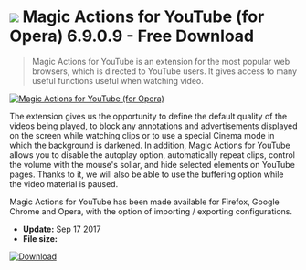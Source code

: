 # ![](https://cdn.softexe.net/static/icon/b/magic-actions-for-youtube-dla-opery-10831.png) Magic Actions for YouTube (for Opera) 6.9.0.9 - Free Download

> Magic Actions for YouTube is an extension for the most popular web browsers, which is directed to YouTube users. It gives access to many useful functions useful when watching video.

[![Magic Actions for YouTube (for Opera)](https:https://tse1.mm.bing.net/th?id=OIP.cI8WJzbiHanRjHow6W_UzgHaEs&pid=Api)](https://softexe.net/win/internet/browser-add-ons/magic-actions-for-youtube-for-opera:pRhcp.html)

The extension gives us the opportunity to define the default quality of the videos being played, to block any annotations and advertisements displayed on the screen while watching clips or to use a special Cinema mode in which the background is darkened. In addition, Magic Actions for YouTube allows you to disable the autoplay option, automatically repeat clips, control the volume with the mouse's sollar, and hide selected elements on YouTube pages. Thanks to it, we will also be able to use the buffering option while the video material is paused.
 
 Magic Actions for YouTube has been made available for Firefox, Google Chrome and Opera, with the option of importing / exporting configurations.


- **Update:** Sep 17 2017
- **File size:** 

[![Download](https://cdn.softexe.net/static/img/download.png)](https://softexe.net/win/internet/browser-add-ons/magic-actions-for-youtube-for-opera:pRhcp.html)

